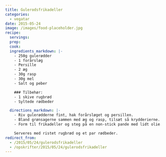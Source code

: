 ```yaml
---
title: Gulerodsfrikadeller
categories:
  - vegatar
date: 2015-05-24
image: /images/food-placeholder.jpg
recipe:
  servings:
  prep:
  cook:
  ingredients_markdown: |-
    - 250g gulerødder
    - 1 forårsløg
    - Persille
    - 2 æg
    - 30g rasp
    - 30g mel
    - Salt og peber

    ### Tilbehør:    
    - 1 skive rugbrød
    - Syltede rødbeder

  directions_markdown: |-
    - Riv gulerødderne fint, hak forårsløget og persillen.
    - Bland grønsagerne sammen med æg og rasp, tilsæt så krydderierne.
    - Form til frikadeller og steg på en non-stick pande med lidt olie.

    Serveres med ristet rugbrød og et par rødbeder.
redirect_from:
  - /2015/05/24/gulerodsfrikadeller
  - /opskrifter/2015/05/24/gulerodsfrikadeller
---
```

